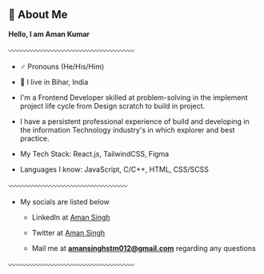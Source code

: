 
## 🚀 About Me


**Hello, I am  Aman Kumar**

〰️〰️〰️〰️〰️〰️〰️〰️〰️〰️〰️〰️〰️〰️〰️〰️〰️〰️

- ♂️ Pronouns (He/His/Him)
- 📍 I live in Bihar, India
- I'm a Frontend Developer skilled at problem-solving in the implement project life cycle from Design scratch  to build in project. 

- I  have a persistent professional  experience of build and developing in the information Technology industry's in which explorer and best practice.
- My Tech Stack: React.js,  TailwindCSS, Figma
- Languages I know: JavaScript,   C/C++,   HTML, CSS/SCSS

〰️〰️〰️〰️〰️〰️〰️〰️〰️〰️〰️〰️〰️〰️〰️〰️〰️

- My socials are listed below


  -  LinkedIn at [Aman Singh ](https://www.linkedin.com/in/aman-singh-6b78a524b/)
  
  
  - Twitter at [Aman Singh ](https://twitter.com/AmanSin73213855)
  
  - Mail me at **amansinghstm012@gmail.com** regarding any questions 

〰️〰️〰️〰️〰️〰️〰️〰️〰️〰️〰️〰️〰️〰️〰️〰️〰️〰️
